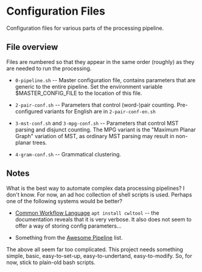 
Configuration Files
====================

Configuration files for various parts of the processing pipeline.

File overview
-------------
Files are numbered so that they appear in the same order (roughly) as
they are needed to run the processing.

* `0-pipeline.sh` -- Master configuration file, contains parameters
  that are generic to the entire pipeline. Set the environment variable
  $MASTER_CONFIG_FILE to the location of this file.

* `2-pair-conf.sh` -- Parameters that control (word-)pair counting.
  Pre-configured variants for English are in `2-pair-conf-en.sh`

* `3-mst-conf.sh` and `3-mpg-conf.sh` -- Parameters that control MST
  parsing and disjunct counting. The MPG variant is the "Maximum Planar
  Graph" variation of MST, as ordinary MST parsing may result in
  non-planar trees.

* `4-gram-conf.sh` -- Grammatical clustering.

Notes
-----
What is the best way to automate complex data processing pipelines?
I don't know. For now, an ad hoc collection of shell scripts is used.
Perhaps one of the following systems would be better?

* [Common Workflow Language](https://www.commonwl.org/user_guide/index.html)
  `apt install cwltool` -- the documentation reveals that it is very
  verbose. It also does not seem to offer a way of storing config
  parameters...

* Something from the [Awesome Pipeline](https://github.com/pditommaso/awesome-pipeline)
  list.

The above all seem far too complicated. This project needs something
simple, basic, easy-to-set-up, easy-to-undertand, easy-to-modify. So,
for now, stick to plain-old bash scripts.
